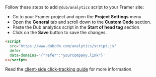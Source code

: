 Follow these steps to add `@dub/analytics` script to your Framer site:

- Go to your Framer project and open the **Project Settings** menu.
- Open the **General** tab and scroll down to the **Custom Code** section.
- Paste the Dub analytics script in the **Start of head tag** section.
- Click on the **Save** button to save the changes.

```html
<script
  src="https://www.dubcdn.com/analytics/script.js"
  defer
  data-domains='{"refer":"yourcompany.link"}'
></script>
```

Read the [client-side click-tracking guide](https://dub.co/docs/sdks/client-side/features/client-side-click-tracking) for more information.
